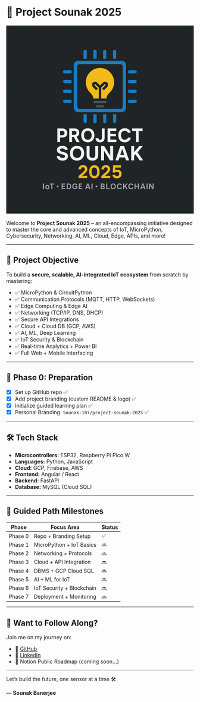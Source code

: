
# 🚀 Project Sounak 2025

![Logo](logo.png)

Welcome to **Project Sounak 2025** – an all-encompassing initiative designed to master the core and advanced concepts of IoT, MicroPython, Cybersecurity, Networking, AI, ML, Cloud, Edge, APIs, and more!

---

## 🌟 Project Objective

To build a **secure, scalable, AI-integrated IoT ecosystem** from scratch by mastering:

- ✅ MicroPython & CircuitPython
- ✅ Communication Protocols (MQTT, HTTP, WebSockets)
- ✅ Edge Computing & Edge AI
- ✅ Networking (TCP/IP, DNS, DHCP)
- ✅ Secure API Integrations
- ✅ Cloud + Cloud DB (GCP, AWS)
- ✅ AI, ML, Deep Learning
- ✅ IoT Security & Blockchain
- ✅ Real-time Analytics + Power BI
- ✅ Full Web + Mobile Interfacing

---

## 🧠 Phase 0: Preparation

- [x] Set up GitHub repo ✅
- [x] Add project branding (custom README & logo) ✅
- [x] Initialize guided learning plan ✅
- [x] Personal Branding: `Sounak-107/project-sounak-2025` ✅

---

## 🛠️ Tech Stack

- **Microcontrollers:** ESP32, Raspberry Pi Pico W
- **Languages:** Python, JavaScript
- **Cloud:** GCP, Firebase, AWS
- **Frontend:** Angular / React
- **Backend:** FastAPI
- **Database:** MySQL (Cloud SQL)

---

## 🔰 Guided Path Milestones

| Phase | Focus Area | Status |
|-------|-------------|--------|
| Phase 0 | Repo + Branding Setup | ✅ |
| Phase 1 | MicroPython + IoT Basics | 🔜 |
| Phase 2 | Networking + Protocols | 🔜 |
| Phase 3 | Cloud + API Integration | 🔜 |
| Phase 4 | DBMS + GCP Cloud SQL | 🔜 |
| Phase 5 | AI + ML for IoT | 🔜 |
| Phase 6 | IoT Security + Blockchain | 🔜 |
| Phase 7 | Deployment + Monitoring | 🔜 |

---

## 🧩 Want to Follow Along?

Join me on my journey on:
- 🔗 [GitHub](https://github.com/Sounak-107/project-sounak-2025)
- 🔗 [LinkedIn]([https://www.linkedin.com/in/sounak-ban-107](https://www.linkedin.com/in/sounak-banerjee-innovation?utm_source=share&utm_campaign=share_via&utm_content=profile&utm_medium=android_app))
- 📘 Notion Public Roadmap (coming soon...)

---

Let’s build the future, one sensor at a time 🛠️

— **Sounak Banerjee**
